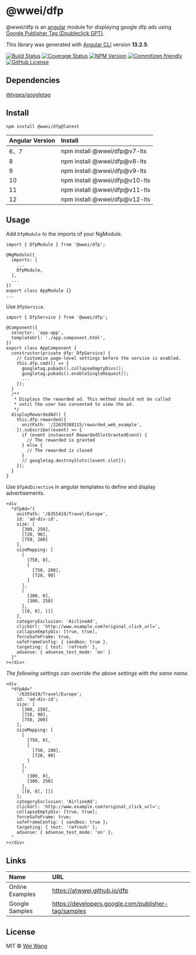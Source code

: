 # @wwei/dfp

@wwei/dfp is an [angular](https://angular.io) module for displaying google dfp ads using [Google Publisher Tag (Doubleclick GPT)](https://developers.google.com/publisher-tag/reference).

This library was generated with [Angular CLI](https://github.com/angular/angular-cli) version **13.2.5**.

[![Build Status](https://img.shields.io/circleci/build/github/atwwei/dfp/main)](https://circleci.com/gh/atwwei/dfp/tree/main)
[![Coverage Status](https://img.shields.io/coveralls/github/atwwei/dfp)](https://coveralls.io/github/atwwei/dfp?branch=main)
[![NPM Version](https://img.shields.io/npm/v/@wwei/dfp)](https://www.npmjs.com/package/@wwei/dfp)
[![Commitizen friendly](https://img.shields.io/badge/commitizen-friendly-brightgreen.svg)](http://commitizen.github.io/cz-cli/)
[![GitHub License](https://img.shields.io/github/license/atwwei/dfp)](https://github.com/atwwei/dfp/blob/master/LICENSE)

## Dependencies

[@types/googletag](https://www.npmjs.com/package/@types/googletag)

## Install

```
npm install @wwei/dfp@latest
```

| Angular Version | Install                       |
| :-------------- | :---------------------------- |
| 6、7            | npm install @wwei/dfp@v7-lts  |
| 8               | npm install @wwei/dfp@v8-lts  |
| 9               | npm install @wwei/dfp@v9-lts  |
| 10              | npm install @wwei/dfp@v10-lts |
| 11              | npm install @wwei/dfp@v11-lts |
| 12              | npm install @wwei/dfp@v12-lts |

## Usage

Add `DfpModule` to the imports of your NgModule.

```
import { DfpModule } from '@wwei/dfp';

@NgModule({
  imports: [
    ...
    DfpModule,
  ],
  ...
})
export class AppModule {}
...
```

Use `DfpService`.

```
import { DfpService } from '@wwei/dfp';

@Component({
  selector: 'app-app',
  templateUrl: './app.component.html',
})
export class AppComponent {
  constructor(private dfp: DfpService) {
    // Customize page-level settings before the service is enabled.
    this.dfp.cmd(() => {
      googletag.pubads().collapseEmptyDivs();
      googletag.pubads().enableSingleRequest();
      ...
    });
  }
  /**
   * Displays the rewarded ad. This method should not be called
   * until the user has consented to view the ad.
   */
  displayRewardedAd() {
    this.dfp.rewarded({
      unitPath: '/22639388115/rewarded_web_example',
    }).subscribe((event) => {
      if (event instanceof RewardedSlotGrantedEvent) {
        // The rewarded is granted
      } else {
        // The rewarded is closed
      }
      // googletag.destroySlots([event.slot]);
    });
  }
}
```

Use `DfpAdDirective` in angular templates to define and display advertisements.

```
<div
  *dfpAd="{
    unitPath: '/6355419/Travel/Europe',
    id: 'ad-div-id',
    size: [
      [300, 250],
      [728, 90],
      [750, 200]
    ],
    sizeMapping: [
      [
        [750, 0],
        [
          [750, 200],
          [728, 90]
        ]
      ],
      [
        [300, 0],
        [300, 250]
      ],
      [[0, 0], []]
    ],
    categoryExclusion: 'AirlineAd',
    clickUrl: 'http://www.example.com?original_click_url=',
    collapseEmptyDiv: [true, true],
    forceSafeFrame: true,
    safeFrameConfig: { sandbox: true },
    targeting: { test: 'refresh' },
    adsense: { adsense_test_mode: 'on' }
  }"
></div>
```

_The following settings can override the above settings with the same name._

```
<div
  *dfpAd="
    '/6355419/Travel/Europe';
    id: 'ad-div-id';
    size: [
      [300, 250],
      [728, 90],
      [750, 200]
    ];
    sizeMapping: [
      [
        [750, 0],
        [
          [750, 200],
          [728, 90]
        ]
      ],
      [
        [300, 0],
        [300, 250]
      ],
      [[0, 0], []]
    ];
    categoryExclusion: 'AirlineAd';
    clickUrl: 'http://www.example.com?original_click_url=';
    collapseEmptyDiv: [true, true];
    forceSafeFrame: true;
    safeFrameConfig: { sandbox: true };
    targeting: { test: 'refresh' };
    adsense: { adsense_test_mode: 'on' };
  "
></div>
```

## Links

| Name            | URL                                                 |
| :-------------- | :-------------------------------------------------- |
| Online Examples | https://atwwei.github.io/dfp                        |
| Google Samples  | https://developers.google.com/publisher-tag/samples |

## License

MIT © [Wei Wang](https://github.com/atwwei)
